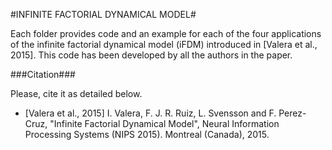 #INFINITE FACTORIAL DYNAMICAL MODEL#

Each folder provides code and an example for each of the four applications
of the infinite factorial dynamical model (iFDM) introduced in 
[Valera et al., 2015]. This code has been developed by all the authors in 
the paper. 

###Citation###

Please, cite it as detailed below.

* [Valera et al., 2015] I. Valera, F. J. R. Ruiz, L. Svensson and F. Perez-Cruz, 
"Infinite Factorial Dynamical Model", Neural Information Processing Systems 
(NIPS 2015). Montreal (Canada), 2015.

